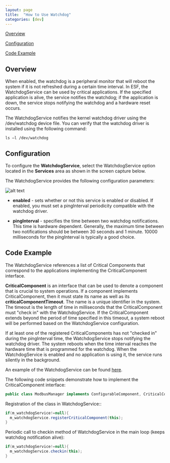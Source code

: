 ```yaml
---
layout: page
title:  "How to Use Watchdog"
categories: [dev]
---
```


[Overview](#overview_1)

[Configuration](#configuration_1)

[Code Example](#code_example_1)


## Overview

When enabled, the watchdog is a peripheral monitor that will reboot the system if it is not refreshed during a certain time interval. In ESF, the WatchdogService can be used by critical applications. If the specified application is alive, the service notifies the watchdog; if the application is down, the service stops notifying the watchdog and a hardware reset occurs.

The WatchdogService notifies the kernel watchdog driver using the /dev/watchdog device file. You can verify that the watchdog driver is installed using the following command:

```
ls –l /dev/watchdog
```


## Configuration

To configure the **WatchdogService**, select the WatchdogService option located in the **Services** area as shown in the screen capture below.

The WatchdogService provides the following configuration parameters:

![alt text](http://eclipse.github.io/kura/assets/images/watchdog/watchdog.png "Watchdog Configuration")

* **enabled** - sets whether or not this service is enabled or disabled. If enabled, you must set a pingInterval periodicity compatible with the watchdog driver.

* **pingInterval** - specifies the time between two watchdog notifications. This time is hardware dependent. Generally, the maximum time between two notifications should be between 30 seconds and 1 minute. 10000 milliseconds for the pingInterval is typically a good choice.

## Code Example

The WatchdogService references a list of Critical Components that correspond to the applications implementing the CriticalComponent interface.

**CriticalComponent** is an interface that can be used to denote a component that is crucial to system operations. If a component implements CriticalComponent, then it must state its name as well as its **criticalComponentTimeout**. The name is a unique identifier in the system. The timeout is the length of time in milliseconds that the CriticalComponent must "check in" with the WatchdogService. If the CriticalComponent extends beyond the period of time specified in this timeout, a system reboot will be performed based on the WatchdogService configuration.

If at least one of the registered CriticalComponents has not "checked in" during the pingInterval time, the WatchdogService stops notifying the watchdog driver. The system reboots when the time interval reaches the hardware time that is programmed for the watchdog. When the WatchdogService is enabled and no application is using it, the service runs silently in the background.

An example of the WatchdogService can be found [here](<https://github.com/eurotech/edc-examples/blob/master/com.eurotech.framework.edcdevkit>).

The following code snippets demonstrate how to implement the CriticalComponent interface:

```java
public class ModbusManager implements ConfigurableComponent, CriticalComponent, CloudClientListener
```

Registration of the class in WatchdogService::

```java
if(m_watchdogService!=null){
  m_watchdogService.registerCriticalComponent(this);
}
```

Periodic call to checkin method of WatchdogService in the main loop (keeps watchdog notification alive):

```java
if(m_watchdogService!=null){
  m_watchdogService.checkin(this);
}
```
